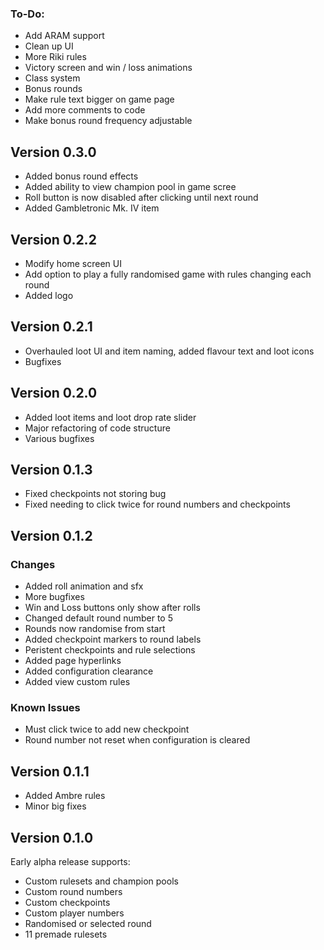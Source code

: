 ### To-Do:

- Add ARAM support
- Clean up UI
- More Riki rules
- Victory screen and win / loss animations
- Class system
- Bonus rounds
- Make rule text bigger on game page
- Add more comments to code
- Make bonus round frequency adjustable

## Version 0.3.0

- Added bonus round effects
- Added ability to view champion pool in game scree
- Roll button is now disabled after clicking until next round
- Added Gambletronic Mk. IV item

## Version 0.2.2

- Modify home screen UI
- Add option to play a fully randomised game with rules changing each round
- Added logo

## Version 0.2.1

- Overhauled loot UI and item naming, added flavour text and loot icons
- Bugfixes

## Version 0.2.0

- Added loot items and loot drop rate slider
- Major refactoring of code structure
- Various bugfixes

## Version 0.1.3

- Fixed checkpoints not storing bug
- Fixed needing to click twice for round numbers and checkpoints

## Version 0.1.2

### Changes

- Added roll animation and sfx
- More bugfixes
- Win and Loss buttons only show after rolls
- Changed default round number to 5
- Rounds now randomise from start
- Added checkpoint markers to round labels
- Peristent checkpoints and rule selections
- Added page hyperlinks
- Added configuration clearance
- Added view custom rules

### Known Issues

- Must click twice to add new checkpoint
- Round number not reset when configuration is cleared

## Version 0.1.1

- Added Ambre rules
- Minor big fixes

## Version 0.1.0

Early alpha release supports:

- Custom rulesets and champion pools
- Custom round numbers
- Custom checkpoints
- Custom player numbers
- Randomised or selected round
- 11 premade rulesets